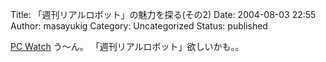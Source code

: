 Title: 「週刊リアルロボット」の魅力を探る(その2)
Date: 2004-08-03 22:55
Author: masayukig
Category: Uncategorized
Status: published

[PC Watch](http://pc.watch.impress.co.jp/docs/2004/0803/digital009.htm)
う〜ん。
「週刊リアルロボット」欲しいかも。。
